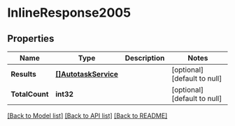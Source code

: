 # InlineResponse2005

## Properties
Name | Type | Description | Notes
------------ | ------------- | ------------- | -------------
**Results** | [**[]AutotaskService**](AutotaskService.md) |  | [optional] [default to null]
**TotalCount** | **int32** |  | [optional] [default to null]

[[Back to Model list]](../README.md#documentation-for-models) [[Back to API list]](../README.md#documentation-for-api-endpoints) [[Back to README]](../README.md)



